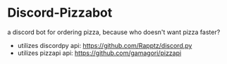# Discord-Pizzabot
a discord bot for ordering pizza, because who doesn't want pizza faster?

- utilizes discordpy api: https://github.com/Rapptz/discord.py
- utilizes pizzapi api: https://github.com/gamagori/pizzapi
